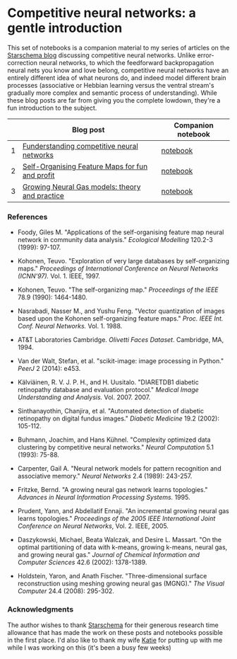 # Competitive neural networks: a gentle introduction

This set of notebooks is a companion material to my series of articles on the [Starschema blog](https://medium.com/starschema-blog) discussing competitive neural networks. Unlike error-correction neural networks, to which the feedforward backpropagation neural nets you know and love belong, competitive neural networks have an entirely different idea of what neurons do, and indeed model different brain processes (associative or Hebbian learning versus the ventral stream's gradually more complex and semantic process of understanding). While these blog posts are far from giving you the complete lowdown, they're a fun introduction to the subject.

|   | Blog post                                       | Companion notebook  |
|---|-------------------------------------------------|---------------------|
| 1 | [Funderstanding competitive neural networks](https://medium.com/starschema-blog/funderstanding-competitive-neural-networks-f4dae1cb3c1f)      | [notebook](01_Funderstanding_competitive_neural_networks.ipynb) | nbviewer |
| 2 | [Self-Organising Feature Maps for fun and profit](https://medium.com/starschema-blog/self-organising-feature-maps-for-fun-and-profit-d1f62930e3b9) | [notebook](Kohonen_SOFMs.ipynb) | nbviewer |
| 3 | [Growing Neural Gas models: theory and practice](https://medium.com/starschema-blog/growing-neural-gas-models-theory-and-practice-b63e5bbe058d)  | [notebook](03_Detecting_retinopathy_with_GNG.ipynb) | nbviewer |


### References

* Foody, Giles M. "Applications of the self-organising feature map neural network in community data analysis." _Ecological Modelling_ 120.2-3 (1999): 97-107.

* Kohonen, Teuvo. "Exploration of very large databases by self-organizing maps." _Proceedings of International Conference on Neural Networks (ICNN'97)._ Vol. 1. IEEE, 1997.

* Kohonen, Teuvo. "The self-organizing map." _Proceedings of the IEEE_ 78.9 (1990): 1464-1480.

* Nasrabadi, Nasser M., and Yushu Feng. "Vector quantization of images based upon the Kohonen self-organizing feature maps." _Proc. IEEE Int. Conf. Neural Networks._ Vol. 1. 1988.

* AT&T Laboratories Cambridge. _Olivetti Faces Dataset_. Cambridge, MA, 1994.

* Van der Walt, Stefan, et al. "scikit-image: image processing in Python." _PeerJ_ 2 (2014): e453.

* Kälviäinen, R. V. J. P. H., and H. Uusitalo. "DIARETDB1 diabetic retinopathy database and evaluation protocol." _Medical Image Understanding and Analysis._ Vol. 2007. 2007.

* Sinthanayothin, Chanjira, et al. "Automated detection of diabetic retinopathy on digital fundus images." _Diabetic Medicine_ 19.2 (2002): 105-112.

* Buhmann, Joachim, and Hans Kühnel. "Complexity optimized data clustering by competitive neural networks." _Neural Computation_ 5.1 (1993): 75-88.

* Carpenter, Gail A. "Neural network models for pattern recognition and associative memory." _Neural Networks_ 2.4 (1989): 243-257.

* Fritzke, Bernd. "A growing neural gas network learns topologies." _Advances in Neural Information Processing Systems._ 1995.

* Prudent, Yann, and Abdellatif Ennaji. "An incremental growing neural gas learns topologies." _Proceedings of the 2005 IEEE International Joint Conference on Neural Networks_, Vol. 2. IEEE, 2005.

* Daszykowski, Michael, Beata Walczak, and Desire L. Massart. "On the optimal partitioning of data with k-means, growing k-means, neural gas, and growing neural gas." _Journal of Chemical Information and Computer Sciences_ 42.6 (2002): 1378-1389.

* Holdstein, Yaron, and Anath Fischer. "Three-dimensional surface reconstruction using meshing growing neural gas (MGNG)." _The Visual Computer_ 24.4 (2008): 295-302.


### Acknowledgments

The author wishes to thank [Starschema](https://www.starschema.net) for their generous research time allowance that has made the work on these posts and notebooks possible in the first place. I'd also like to thank my wife [Katie]() for putting up with me while I was working on this (it's been a busy few weeks)